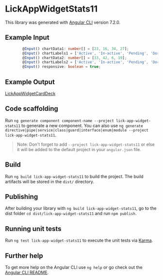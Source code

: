 # LickAppWidgetStats11

This library was generated with [Angular CLI](https://github.com/angular/angular-cli) version 7.2.0.

## Example Input
```ts
        @Input() chartData1: number[] = [23, 16, 34, 27];
        @Input() chartLabels1 = ['Active', 'In-active', 'Pending', 'Dormant'];
        @Input() chartData2: number[] = [33, 42, 6, 19];
        @Input() chartLabels2 = ['Active', 'In-active', 'Pending', 'Dormant'];
        @Input() responsive: boolean = true;

```

## Example Output

[LickAppWidgetCardDeck](https://lick-test.firebaseapp.com/application/stat-widgets)

## Code scaffolding

Run `ng generate component component-name --project lick-app-widget-stats11` to generate a new component. You can also use `ng generate directive|pipe|service|class|guard|interface|enum|module --project lick-app-widget-stats11`.
> Note: Don't forget to add `--project lick-app-widget-stats11` or else it will be added to the default project in your `angular.json` file.

## Build

Run `ng build lick-app-widget-stats11` to build the project. The build artifacts will be stored in the `dist/` directory.

## Publishing

After building your library with `ng build lick-app-widget-stats11`, go to the dist folder `cd dist/lick-app-widget-stats11` and run `npm publish`.

## Running unit tests

Run `ng test lick-app-widget-stats11` to execute the unit tests via [Karma](https://karma-runner.github.io).

## Further help

To get more help on the Angular CLI use `ng help` or go check out the [Angular CLI README](https://github.com/angular/angular-cli/blob/master/README.md).
